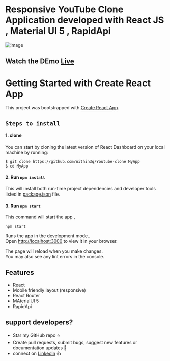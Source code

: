 
# Responsive YouTube Clone Application developed with React JS , Material UI 5 , RapidApi

![image](https://github.com/nithin3q/Youtube-clone/assets/52022957/91433c81-c3c7-40ac-92a0-f119fe09f5e6)

## Watch the DEmo [Live](https://utubeclone-nithins.netlify.app/)

# Getting Started with Create React App

This project was bootstrapped with [Create React App](https://github.com/facebook/create-react-app).

## `Steps to install`

#### 1. clone 
You can start by cloning the latest version of React Dashboard on your
local machine by running:

```shell
$ git clone https://github.com/nithin3q/Youtube-clone MyApp
$ cd MyApp
```
#### 2. Run `npm install`

This will install both run-time project dependencies and developer tools listed
in [package.json](../package.json) file.

#### 3. Run `npm start`

This command will start the app ,

```shell
npm start
```
Runs the app in the development mode..\
Open [http://localhost:3000](http://localhost:3000) to view it in your browser.

The page will reload when you make changes.\
You may also see any lint errors in the console.

## Features
* React
* Mobile friendly layout (responsive)
* React Router
* MAterialUI 5
* RapidApi

## support developers?
- Star my GitHub repo :star:
- Create pull requests, submit bugs, suggest new features or documentation updates :wrench:
- connect on [Linkedin](https://www.linkedin.com/in/nithin-kumar-58512924a/) :thumbsup:








